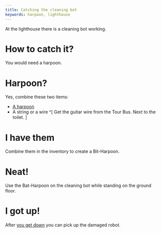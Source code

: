 ```yaml
---
title: Catching the cleaning bot
keywords: harpoon, lighthouse
---
```


At the lighthouse there is a cleaning bot working.

# How to catch it?
You would need a harpoon.

# Harpoon?
Yes, combine these two items:
 - [A harpoon](../040-nuwaka/065-harpoon.md)
 - A string or a wire ^[ Get the guitar wire from the Tour Bus. Next to the toilet. ]

# I have them
Combine them in the inventory to create a Bit-Harpoon.

# Neat!
Use the Bat-Harpoon on the cleaning bot while standing on the ground floor.

# I got up!
After [you get down](040-outof-lh.md) you can pick up the damaged robot.
